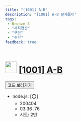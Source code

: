 ```yaml
---
title: "[1001] A-B"
description: "[1001] A-B 문제풀이"
tags: 
 - Bronze 5
 - "사칙연산"
 - "구현"
 - "수학"
feedback: true
---
```

<h1><img src="https://doky.space/assets/icpclev/b5.svg" height="37px"> <a href="http://icpc.me/1001" target="_blank">[1001] A-B</a></h1>

<a href="https://github.com/DokySp/acmicpc-practice/tree/master/1001"><button class="btn btn-info">코드 보러가기</button></a>

- node.js: [:o:]
  - 200404
  - 03:36 .76
  - 시도: 2번
